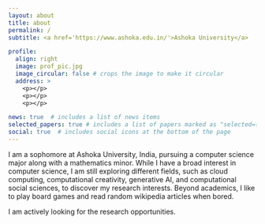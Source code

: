 ```yaml
---
layout: about
title: about
permalink: /
subtitle: <a href='https://www.ashoka.edu.in/'>Ashoka University</a>

profile:
  align: right
  image: prof_pic.jpg
  image_circular: false # crops the image to make it circular
  address: >
    <p></p>
    <p></p>
    <p></p>

news: true  # includes a list of news items
selected_papers: true # includes a list of papers marked as "selected={true}"
social: true  # includes social icons at the bottom of the page
---
```


I am a sophomore at Ashoka University, India, pursuing a computer science major along with a mathematics minor. While I have a broad interest in computer science, I am still exploring different fields, such as cloud computing, computational creativity, generative AI, and computational social sciences, to discover my research interests. Beyond academics, I like to play board games and read random wikipedia articles when bored.

I am actively looking for the research opportunities. 

<!-- Currently, I am exploring frameworks for designing and evaluating DNN accelerators from various paradigms under Professor [Manu Awasthi](https://manuawasthi.in/) and [Tom Glint](https://scholar.google.com/citations?user=Yon_i1gAAAAJ&hl=en).  -->
